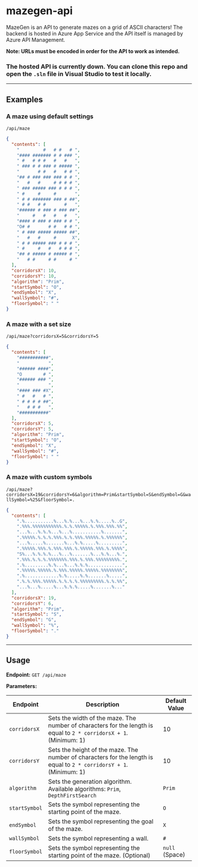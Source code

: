 # mazegen-api

MazeGen is an API to generate mazes on a grid of ASCII characters! The backend is hosted in Azure App Service and the API itself is managed by Azure API Management.

**Note: URLs must be encoded in order for the API to work as intended.**

### The hosted API is currently down. You can clone this repo and open the `.sln` file in Visual Studio to test it locally.

---

## Examples

### A maze using default settings

`/api/maze`

```json
{
  "contents": [
    "         #   # #   # ",
    "#### ####### # # ### ",
    " #   # # #   #   #   ",
    " ### # # ### # ##### ",
    "       # #   #   # # ",
    "## # ### ### ### # # ",
    "   #   #     # # # # ",
    " ### ##### ### # # # ",
    " #     #     #       ",
    " # # ####### ### # ##",
    " # #   # #       #   ",
    "###### # ### # ### ##",
    "     #   #   #   #   ",
    "#### # ### # ### # # ",
    "O# #       # #   # # ",
    " # ### ##### ##### ##",
    "   #   #     #      X",
    " # # ##### ### # # # ",
    " #     #   #   # # # ",
    "## # ##### # ##### # ",
    "   # #     # #     # "
  ],
  "corridorsX": 10,
  "corridorsY": 10,
  "algorithm": "Prim",
  "startSymbol": "O",
  "endSymbol": "X",
  "wallSymbol": "#",
  "floorSymbol": " "
}
```

### A maze with a set size

`/api/maze?corridorsX=5&corridorsY=5`

```json
{
  "contents": [
    "###########",
    "           ",
    "###### ####",
    "O        # ",
    "###### ### ",
    "           ",
    "#### ### #X",
    " #   #   # ",
    " # # # # ##",
    "   # # #   ",
    "###########"
  ],
  "corridorsX": 5,
  "corridorsY": 5,
  "algorithm": "Prim",
  "startSymbol": "O",
  "endSymbol": "X",
  "wallSymbol": "#",
  "floorSymbol": " "
}
```

### A maze with custom symbols

`/api/maze?corridorsX=19&corridorsY=6&algorithm=Prim&startSymbol=S&endSymbol=G&wallSymbol=%25&floorSymbol=.`

```json
{
  "contents": [
    ".%...........%...%.%...%...%.%.....%..G",
    ".%%%.%%%%%%%%%%%.%.%.%%%%%.%.%%%.%%%.%%",
    "...%...%.%.%...%...%...........%.......",
    ".%%%%%.%.%.%.%%%.%.%.%%%.%%%%%.%.%%%%%%",
    "...%.....%.......%...%.%.....%.........",
    ".%%%%%.%%%.%.%%%.%%%.%.%%%%%.%%%.%.%%%%",
    "S%...%.%.%.%...%...%.......%...%.%...%.",
    ".%%%.%.%.%.%%%%%%%.%%%.%.%%%.%%%%%%%%%.",
    ".%.........%.%...%...%.%.%.............",
    ".%%%%%.%%%%%.%.%%%.%%%%%.%%%%%.%%%%%%%%",
    ".%.............%.%.....%.%.......%.....",
    ".%.%.%%%.%%%%%.%.%.%.%.%%%%%%%%%.%.%.%%",
    "...%...%.....%...%.%.%.....%.......%..."
  ],
  "corridorsX": 19,
  "corridorsY": 6,
  "algorithm": "Prim",
  "startSymbol": "S",
  "endSymbol": "G",
  "wallSymbol": "%",
  "floorSymbol": "."
}
```

---

## Usage

**Endpoint:** `GET /api/maze`

**Parameters:**

| Endpoint      | Description                                                                                                         | Default Value  |
| ------------- | ------------------------------------------------------------------------------------------------------------------- | -------------- |
| `corridorsX`  | Sets the width of the maze. The number of characters for the length is equal to `2 * corridorsX + 1`. (Minimum: 1)  | 10             |
| `corridorsY`  | Sets the height of the maze. The number of characters for the length is equal to `2 * corridorsY + 1`. (Minimum: 1) | 10             |
| `algorithm`   | Sets the generation algorithm. Available algorithms: `Prim`, `DepthFirstSearch`                                     | `Prim`         |
| `startSymbol` | Sets the symbol representing the starting point of the maze.                                                        | `O`            |
| `endSymbol`   | Sets the symbol representing the goal of the maze.                                                                  | `X`            |
| `wallSymbol`  | Sets the symbol representing a wall.                                                                                | `#`            |
| `floorSymbol` | Sets the symbol representing the starting point of the maze. (Optional)                                             | `null` (Space) |

